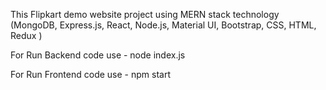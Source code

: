 This Flipkart demo website project using MERN stack technology (MongoDB, Express.js, React, Node.js, Material UI, Bootstrap, CSS, HTML, Redux ) 

For Run Backend code use - node index.js

For Run Frontend code use - npm start
